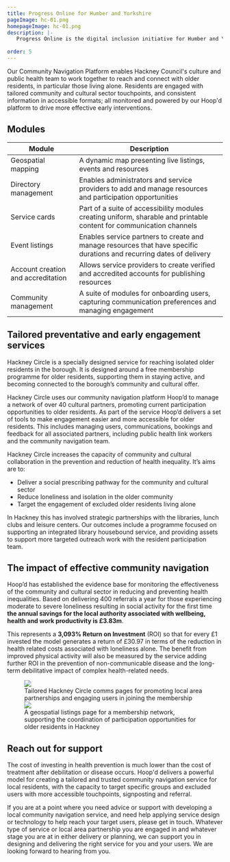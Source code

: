 ```yaml
---
title: Progress Online for Humber and Yorkshire
pageImage: hc-01.png
homepageImage: hc-01.png
description: |-
   Progress Online is the digital inclusion initiative for Humber and Yorkshire. Using a customised version of our Digital Inclusion Triage Tool 168 Town & Parish Councils are building service provider networks, assessing the needs of residents and referring them to appropriate digital inclusion resources. 
 
order: 5
---
```


Our Community Navigation Platform enables Hackney Council's culture and public health team to work together to reach and connect with older residents, in particular those living alone. Residents are engaged with tailored community and cultural sector touchpoints, and consistent information in accessible formats; all monitored and powered by our Hoop'd platform to drive more effective early interventions.   

<section>
  <h2>Modules</h2>
  <table>
    <thead>
      <tr>
<th>Module</th>
        <th>Description</th>
      </tr>
    </thead>
    <tbody>
      <tr>
        <td>Geospatial mapping</td>
        <td>A dynamic map presenting live listings, events and resources</td>
      </tr>
      <tr>
        <td>Directory management</td>
        <td>Enables administrators and service providers to add and manage resources and participation opportunities</td>
      </tr>
       <tr>
        <td>Service cards</td>
        <td>Part of a suite of accessibility modules creating uniform, sharable and printable content for communication channels</td>
      </tr>
      <tr>
        <td>Event listings</td>
        <td>Enables service partners to create and manage resources that have specific durations and recurring dates of delivery</td>
      </tr>
      <tr>
        <td>Account creation and accreditation</td>
        <td>Allows service providers to create verified and accredited accounts for publishing resources</td>
      </tr>
      <tr>
        <td>Community management</td>
        <td>A suite of modules for onboarding users, capturing communication preferences and managing engagement</td>
      </tr>
    </tbody>
  </table>
</section>

Tailored preventative and early engagement services
---------------------------------------------------------------------------------------------------------------------------------
Hackney Circle is a specially designed service for reaching isolated older residents in the borough. It is designed around a free membership programme for older residents, supporting them in staying active, and becoming connected to the borough’s community and cultural offer. 

Hackney Circle uses our community navigation platform Hoop’d to manage a network of over 40 cultural partners, promoting current participation opportunities to older residents. As part of the service Hoop’d delivers a set of tools to make engagement easier and more accessible for older residents. This includes managing users, communications, bookings and feedback for all associated partners, including public health link workers and the community navigation team. 

Hackney Circle increases the capacity of community and cultural collaboration in the prevention and reduction of health inequality. It’s aims are to: 

- Deliver a social prescribing pathway for the community and cultural sector 
- Reduce loneliness and isolation in the older community
- Target the engagement of excluded older residents living alone

In Hackney this has involved strategic partnerships with the libraries, lunch clubs and leisure centers. Our outcomes include a programme focused on supporting an integrated library housebound service, and providing assets to support more targeted outreach work with the resident participation team. 


The impact of effective community navigation
---------------------------------------------------------------------------------------------------------------------------------
Hoop’d has established the evidence base for monitoring the effectiveness of the community and cultural sector in reducing and preventing health inequalities. Based on delivering 400 referrals a year for those experiencing moderate to severe loneliness resulting in social activity for the first time **the annual savings for the local authority associated with wellbeing, health and work productivity is £3.83m**.

This represents a **3,093% Return on Investment** (ROI) so that for every £1 invested the model generates a return of £30.97 in terms of the reduction in health related costs associated with loneliness alone. The benefit from improved physical activity will also be measured by the service adding further ROI in the prevention of non-communicable disease and the long-term debilitative impact of complex health-related needs. 

<figure>
  <img src="{{ '/static/images/use-cases/hackney-circle-uc-01.png' | url }}" />
  <figcaption>
    Tailored Hackney Circle comms pages for promoting local area partnerships and engaging users in joining the membership
  </figcaption>
   <img src="{{ '/static/images/use-cases/customengagement-02.png' | url }}" />
  <figcaption>
    A geospatial listings page for a membership network, supporting the coordination of participation opportunities for older residents in Hackney
  </figcaption>
</figure>

Reach out for support
---------------------------------------------------------------------------------------------------------------------------------
The cost of investing in health prevention is much lower than the cost of treatment after debilitation or disease occurs. Hoop'd delivers a powerful model for creating a tailored and trusted community navigation service for local residents, with the capacity to target specific groups and excluded users with more accessible touchpoints, signposting and referral. 

If you are at a point where you need advice or support with developing a local community navigation service, and need help applying service design or technology to help reach your target users, please get in touch. Whatever type of service or local area partnership you are engaged in and whatever stage you are at in either delivery or planning, we can support you in designing and delivering the right service for you and your users. We are looking forward to hearing from you. 

